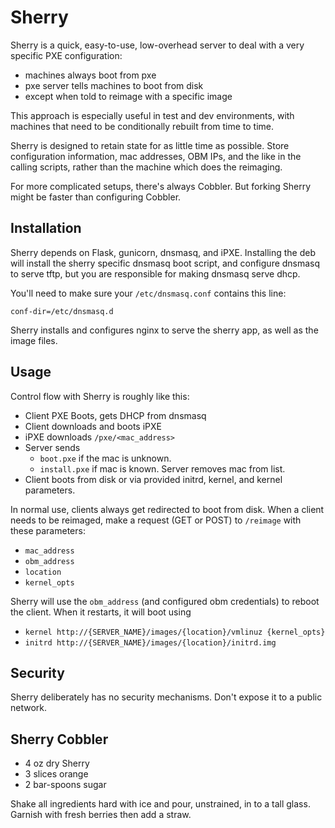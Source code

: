 Sherry
======

Sherry is a quick, easy-to-use, low-overhead server to deal with a
very specific PXE configuration:

 - machines always boot from pxe
 - pxe server tells machines to boot from disk
 - except when told to reimage with a specific image

This approach is especially useful in test and dev environments, with
machines that need to be conditionally rebuilt from time to time.

Sherry is designed to retain state for as little time as
possible. Store configuration information, mac addresses, OBM IPs, and
the like in the calling scripts, rather than the machine which does
the reimaging.

For more complicated setups, there's always Cobbler. But forking
Sherry might be faster than configuring Cobbler.

Installation
------------

Sherry depends on Flask, gunicorn, dnsmasq, and iPXE. Installing the
deb will install the sherry specific dnsmasq boot script, and
configure dnsmasq to serve tftp, but you are responsible for making
dnsmasq serve dhcp.

You'll need to make sure your `/etc/dnsmasq.conf` contains this line:

    conf-dir=/etc/dnsmasq.d

Sherry installs and configures nginx to serve the sherry app, as well
as the image files.

Usage
-----
Control flow with Sherry is roughly like this:

 - Client PXE Boots, gets DHCP from dnsmasq
 - Client downloads and boots iPXE
 - iPXE downloads `/pxe/<mac_address>`
 - Server sends
   - `boot.pxe` if the mac is unknown.
   - `install.pxe` if mac is known. Server removes mac from list.
 - Client boots from disk or via provided initrd, kernel, and kernel
   parameters.

In normal use, clients always get redirected to boot from disk. When a
client needs to be reimaged, make a request (GET or POST) to
`/reimage` with these parameters:

 - `mac_address`
 - `obm_address`
 - `location`
 - `kernel_opts`

Sherry will use the `obm_address` (and configured obm credentials) to
reboot the client. When it restarts, it will boot using

 - `kernel http://{SERVER_NAME}/images/{location}/vmlinuz {kernel_opts}`
 - `initrd http://{SERVER_NAME}/images/{location}/initrd.img`

Security
--------

Sherry deliberately has no security mechanisms. Don't expose it to a
public network.

Sherry Cobbler
--------------
 - 4 oz dry Sherry
 - 3 slices orange
 - 2 bar-spoons sugar

Shake all ingredients hard with ice and pour, unstrained, in to a tall
glass. Garnish with fresh berries then add a straw.
